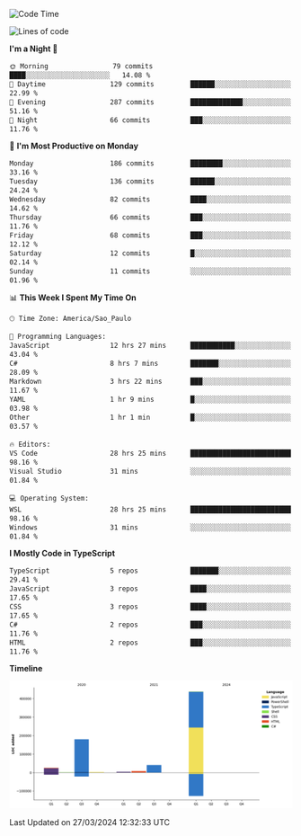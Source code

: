 <!--START_SECTION:waka-->
![Code Time](http://img.shields.io/badge/Code%20Time-2%2C394%20hrs%2056%20mins-blue)

![Lines of code](https://img.shields.io/badge/From%20Hello%20World%20I%27ve%20Written-696.4%20thousand%20lines%20of%20code-blue)

**I'm a Night 🦉** 

```text
🌞 Morning                79 commits          ████░░░░░░░░░░░░░░░░░░░░░   14.08 % 
🌆 Daytime                129 commits         ██████░░░░░░░░░░░░░░░░░░░   22.99 % 
🌃 Evening                287 commits         █████████████░░░░░░░░░░░░   51.16 % 
🌙 Night                  66 commits          ███░░░░░░░░░░░░░░░░░░░░░░   11.76 % 
```
📅 **I'm Most Productive on Monday** 

```text
Monday                   186 commits         ████████░░░░░░░░░░░░░░░░░   33.16 % 
Tuesday                  136 commits         ██████░░░░░░░░░░░░░░░░░░░   24.24 % 
Wednesday                82 commits          ████░░░░░░░░░░░░░░░░░░░░░   14.62 % 
Thursday                 66 commits          ███░░░░░░░░░░░░░░░░░░░░░░   11.76 % 
Friday                   68 commits          ███░░░░░░░░░░░░░░░░░░░░░░   12.12 % 
Saturday                 12 commits          █░░░░░░░░░░░░░░░░░░░░░░░░   02.14 % 
Sunday                   11 commits          ░░░░░░░░░░░░░░░░░░░░░░░░░   01.96 % 
```


📊 **This Week I Spent My Time On** 

```text
🕑︎ Time Zone: America/Sao_Paulo

💬 Programming Languages: 
JavaScript               12 hrs 27 mins      ███████████░░░░░░░░░░░░░░   43.04 % 
C#                       8 hrs 7 mins        ███████░░░░░░░░░░░░░░░░░░   28.09 % 
Markdown                 3 hrs 22 mins       ███░░░░░░░░░░░░░░░░░░░░░░   11.67 % 
YAML                     1 hr 9 mins         █░░░░░░░░░░░░░░░░░░░░░░░░   03.98 % 
Other                    1 hr 1 min          █░░░░░░░░░░░░░░░░░░░░░░░░   03.57 % 

🔥 Editors: 
VS Code                  28 hrs 25 mins      █████████████████████████   98.16 % 
Visual Studio            31 mins             ░░░░░░░░░░░░░░░░░░░░░░░░░   01.84 % 

💻 Operating System: 
WSL                      28 hrs 25 mins      █████████████████████████   98.16 % 
Windows                  31 mins             ░░░░░░░░░░░░░░░░░░░░░░░░░   01.84 % 
```

**I Mostly Code in TypeScript** 

```text
TypeScript               5 repos             ███████░░░░░░░░░░░░░░░░░░   29.41 % 
JavaScript               3 repos             ████░░░░░░░░░░░░░░░░░░░░░   17.65 % 
CSS                      3 repos             ████░░░░░░░░░░░░░░░░░░░░░   17.65 % 
C#                       2 repos             ███░░░░░░░░░░░░░░░░░░░░░░   11.76 % 
HTML                     2 repos             ███░░░░░░░░░░░░░░░░░░░░░░   11.76 % 
```



**Timeline**

![Lines of Code chart](https://raw.githubusercontent.com/jonhoffmam/jonhoffmam/master/assets/bar_graph.png)


 Last Updated on 27/03/2024 12:32:33 UTC
<!--END_SECTION:waka-->
